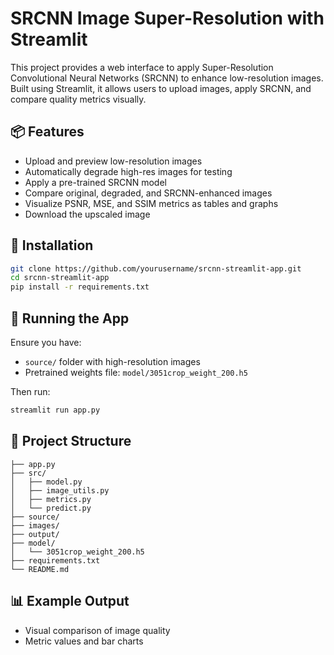 # SRCNN Image Super-Resolution with Streamlit

This project provides a web interface to apply Super-Resolution Convolutional Neural Networks (SRCNN) to enhance low-resolution images. Built using Streamlit, it allows users to upload images, apply SRCNN, and compare quality metrics visually.

## 📦 Features

- Upload and preview low-resolution images
- Automatically degrade high-res images for testing
- Apply a pre-trained SRCNN model
- Compare original, degraded, and SRCNN-enhanced images
- Visualize PSNR, MSE, and SSIM metrics as tables and graphs
- Download the upscaled image

## 🧪 Installation

```bash
git clone https://github.com/yourusername/srcnn-streamlit-app.git
cd srcnn-streamlit-app
pip install -r requirements.txt
```

## 🚀 Running the App

Ensure you have:
- `source/` folder with high-resolution images
- Pretrained weights file: `model/3051crop_weight_200.h5`

Then run:

```bash
streamlit run app.py
```

## 📁 Project Structure

```
├── app.py
├── src/
│   ├── model.py
│   ├── image_utils.py
│   ├── metrics.py
│   └── predict.py
├── source/
├── images/
├── output/
├── model/
│   └── 3051crop_weight_200.h5
├── requirements.txt
└── README.md
```

## 📊 Example Output

- Visual comparison of image quality
- Metric values and bar charts
